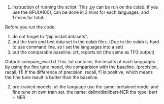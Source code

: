 1. instruction of running the script:
This .py can be run on the colab. If you use the GPU(A100), can be done in 3 mins for each languages, and 17mins for total.

Before you run the code:
1. do not forget to "pip install datasets".
2. put the train and test data set in the colab files.
(Due to the colab is hard to use command line, so I set the languages into a set)
3. put the comparable baseline: crf_reports.txt (the same as TP3 output)

Output: compare_eval.txt
This .txt contains: the results of each languages by using the fine tune model, the comparision with the baseline. (precision, recall, f1)
If the difference of precision, recall, f1 is positive, which means the fine tune result is butter than the baseline.

2. pre-trained models: all the language use the same-pretained model and fine tune on own train set.
the name: dslim/distilbert-NER
the type: bert + NER
